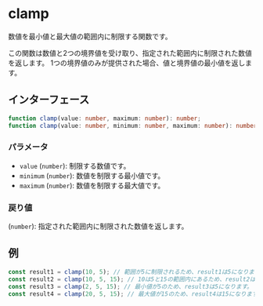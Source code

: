 # clamp

数値を最小値と最大値の範囲内に制限する関数です。

この関数は数値と2つの境界値を受け取り、指定された範囲内に制限された数値を返します。
1つの境界値のみが提供された場合、値と境界値の最小値を返します。

## インターフェース

```typescript
function clamp(value: number, maximum: number): number;
function clamp(value: number, minimum: number, maximum: number): number;
```

### パラメータ

- `value` (`number`): 制限する数値です。
- `minimum` (`number`): 数値を制限する最小値です。
- `maximum` (`number`): 数値を制限する最大値です。

### 戻り値

(`number`): 指定された範囲内に制限された数値を返します。

## 例

```typescript
const result1 = clamp(10, 5); // 範囲が5に制限されるため、result1は5になります。
const result2 = clamp(10, 5, 15); // 10は5と15の範囲内にあるため、result2は10になります。
const result3 = clamp(2, 5, 15); // 最小値が5のため、result3は5になります。
const result4 = clamp(20, 5, 15); // 最大値が15のため、result4は15になります。
```
